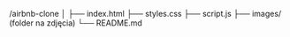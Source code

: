 /airbnb-clone
│
├── index.html
├── styles.css
├── script.js
├── images/ (folder na zdjęcia)
└── README.md
